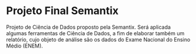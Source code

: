 # Projeto Final Semantix
 Projeto de Ciência de Dados proposto pela Semantix. Será aplicada algumas ferramentas de Ciência de Dados, a fim de elaborar também um relatório, cujo objeto de análise são os dados do Exame Nacional do Ensino Médio (ENEM).
